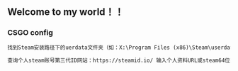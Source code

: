 ## Welcome to my world！！


### CSGO config
```markdown
找到Steam安装路径下的uerdata文件夹（如：X:\Program Files (x86)\Steam\userdata）

查询个人steam账号第三代ID网站：https://steamid.io/ 输入个人资料URL或steam64位ID后，点击“lookup”，名为steamID3的就是ID

```


